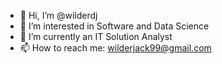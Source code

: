 - 👋 Hi, I’m @wilderdj
- 👀 I’m interested in Software and Data Science
- 🌱 I’m currently an IT Solution Analyst
- 📫 How to reach me: wilderjack99@gmail.com

<!---
wilderdj/wilderdj is a ✨ special ✨ repository because its `README.md` (this file) appears on your GitHub profile.
You can click the Preview link to take a look at your changes.
--->
